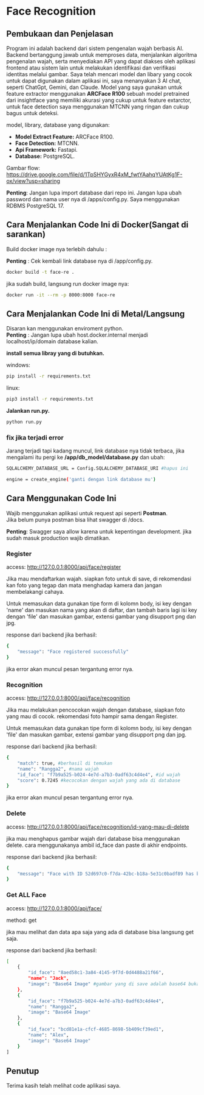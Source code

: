 # Face Recognition

## Pembukaan dan Penjelasan

Program ini adalah backend dari sistem pengenalan wajah berbasis AI. Backend bertanggung jawab untuk memproses data, menjalankan algoritma pengenalan wajah, serta menyediakan API yang dapat diakses oleh aplikasi frontend atau sistem lain untuk melakukan identifikasi dan verifikasi identitas melalui gambar. Saya telah mencari model dan libary yang cocok untuk dapat digunakan dalam aplikasi ini, saya menanyakan 3 AI chat, seperti ChatGpt, Gemini, dan Claude. Model yang saya gunakan untuk feature extractor menggunakan **ARCFace R100** sebuah model pretrained dari insightface yang memiliki akurasi yang cukup untuk feature extarctor, untuk face detection saya menggunakan MTCNN yang ringan dan cukup bagus untuk deteksi.

model, library, database yang digunakan:
- **Model Extract Feature:** ARCFace R100.
- **Face Detection:** MTCNN.
- **Api Framework:** Fastapi.
- **Database:** PostgreSQL.

Gambar flow: https://drive.google.com/file/d/1TpSHYGyxR4xM_fwtYAahqYUAtKg1F-ox/view?usp=sharing

**Penting**: Jangan lupa import database dari repo ini. Jangan lupa ubah password dan nama user nya di /apps/config.py. Saya menggunakan RDBMS PostgreSQL 17.

## Cara Menjalankan Code Ini di Docker(Sangat di sarankan)

Build docker image nya terlebih dahulu :

**Penting** : Cek kembali link database nya di /app/config.py.

```bash
docker build -t face-re .
```

jika sudah build, langsung run docker image nya:

```bash
docker run -it --rm -p 8000:8000 face-re
```
## Cara Menjalankan Code Ini di Metal/Langsung

Disaran kan menggunakan enviroment python.</br>
**Penting** : Jangan lupa ubah host.docker.internal menjadi localhost/ip/domain database kalian.

**install semua libray yang di butuhkan.**

windows:
```bash
pip install -r requirements.txt
```

linux:
```bash
pip3 install -r requirements.txt
```
**Jalankan run.py.**

```bash
python run.py
```
### fix jika terjadi error ###

Jarang terjadi tapi kadang muncul, link database nya tidak terbaca, jika mengalami itu pergi ke **/app/db_model/database.py** dan ubah:

```bash
SQLALCHEMY_DATABASE_URL = Config.SQLALCHEMY_DATABASE_URI #hapus ini

engine = create_engine('ganti dengan link database mu')
```

## Cara Menggunakan Code Ini ##

Wajib menggunakan aplikasi untuk request api seperti **Postman**.</br>
Jika belum punya postman bisa lihat swagger di /docs.

**Penting**: Swagger saya allow karena untuk kepentingan development. jika sudah masuk production wajib dimatikan.

### Register ###
access: http://127.0.0.1:8000/api/face/register

Jika mau mendaftarkan wajah. siapkan foto untuk di save, di rekomendasi kan foto yang tegap dan mata menghadap kamera dan jangan membelakangi cahaya. 

Untuk memasukan data gunakan tipe form di kolomn body, isi key dengan 'name' dan masukan nama yang akan di daftar, dan tambah baris lagi isi key dengan 'file' dan masukan gambar, extensi gambar yang disupport png dan jpg.

response dari backend jika berhasil:
```bash
{
    "message": "Face registered successfully"
}
```
jika error akan muncul pesan tergantung error nya.

### Recognition ###
access: http://127.0.0.1:8000/api/face/recognition

Jika mau melakukan pencocokan wajah dengan database, siapkan foto yang mau di cocok. rekomendasi foto hampir sama dengan Register.

Untuk memasukan data gunakan tipe form di kolomn body, isi key dengan 'file' dan masukan gambar, extensi gambar yang disupport png dan jpg.

response dari backend jika berhasil:
```bash
{
    "match": true, #berhasil di temukan
    "name": "Rangga2", #nama wajah
    "id_face": "f7b9a525-b024-4e7d-a7b3-0adf63c4d4e4", #id wajah
    "score": 0.7245 #kecocokan dengan wajah yang ada di database
}
```
jika error akan muncul pesan tergantung error nya.

### Delete
access: http://127.0.0.1:8000/api/face/recognition/id-yang-mau-di-delete

jika mau menghapus gambar wajah dari database bisa menggunakan delete. cara menggunakanya ambil id_face dan paste di akhir endpoints.

response dari backend jika berhasil:
```bash
{
    "message": "Face with ID 52d697c0-f7da-42bc-b18a-5e31c0badf89 has been deleted successfully"
}
```

### Get ALL Face
access: http://127.0.0.1:8000/api/face/

method: get

jika mau melihat dan data apa saja yang ada di database bisa langsung get saja.

response dari backend jika berhasil:
```bash
[
    {
        "id_face": "8aed58c1-3a84-4145-9f7d-0d4488a21f66",
        "name": "Jack",
        "image": "Base64 Image" #gambar yang di save adalah base64 bukan untuk recognition emg untuk di tampilkan.
    },
    {
        "id_face": "f7b9a525-b024-4e7d-a7b3-0adf63c4d4e4",
        "name": "Rangga2",
        "image": "Base64 Image"
    },
    {
        "id_face": "bcd81e1a-cfcf-4685-8698-5b409cf39ed1",
        "name": "Alex",
        "image": "Base64 Image"
    }
]
```

## Penutup
Terima kasih telah melihat code aplikasi saya. 